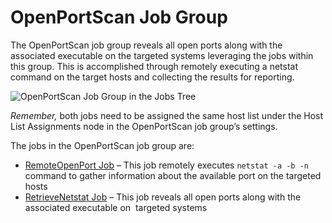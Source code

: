# OpenPortScan Job Group

The OpenPortScan job group reveals all open ports along with the associated executable on the
targeted systems leveraging the jobs within this group. This is accomplished through remotely
executing a netstat command on the target hosts and collecting the results for reporting.

![OpenPortScan Job Group in the Jobs Tree](/img/product_docs/accessanalyzer/solutions/windows/securityutilities/openportscan/openportscanjobstree.webp)

_Remember,_ both jobs need to be assigned the same host list under the Host List Assignments node in
the OpenPortScan job group’s settings.

The jobs in the OpenPortScan job group are:

- [RemoteOpenPort Job](/docs/accessanalyzer/12.0/solutions/windows/securityutilities/openportscan/remoteopenport.md) – This job remotely executes `netstat -a -b -n` command to
  gather information about the available port on the targeted hosts
- [RetrieveNetstat Job](/docs/accessanalyzer/12.0/solutions/windows/securityutilities/openportscan/retrievenetstat.md) – This job reveals all open ports along with the
  associated executable on  targeted systems

